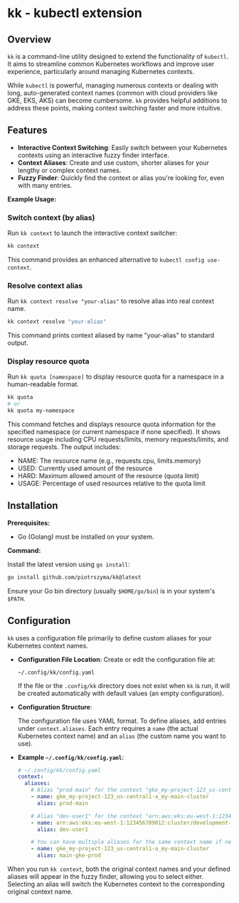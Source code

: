 # kk - kubectl extension

## Overview

`kk` is a command-line utility designed to extend the functionality of `kubectl`. It aims to streamline common Kubernetes workflows and improve user experience, particularly around managing Kubernetes contexts.

While `kubectl` is powerful, managing numerous contexts or dealing with long, auto-generated context names (common with cloud providers like GKE, EKS, AKS) can become cumbersome. `kk` provides helpful additions to address these points, making context switching faster and more intuitive.

## Features

* **Interactive Context Switching**: Easily switch between your Kubernetes contexts using an interactive fuzzy finder interface.
* **Context Aliases**: Create and use custom, shorter aliases for your lengthy or complex context names.
* **Fuzzy Finder**: Quickly find the context or alias you're looking for, even with many entries.

**Example Usage:**

### Switch context (by alias)

Run `kk context` to launch the interactive context switcher:

```bash
kk context
```

This command provides an enhanced alternative to `kubectl config use-context`.

### Resolve context alias

Run `kk context resolve "your-alias"` to resolve alias into real context name.

```bash
kk context resolve "your-alias"
```

This command prints context aliased by name "your-alias" to standard output.

### Display resource quota

Run `kk quota [namespace]` to display resource quota for a namespace in a human-readable format.

```bash
kk quota
# or
kk quota my-namespace
```

This command fetches and displays resource quota information for the specified namespace (or current namespace if none specified). It shows resource usage including CPU requests/limits, memory requests/limits, and storage requests. The output includes:
- NAME: The resource name (e.g., requests.cpu, limits.memory)
- USED: Currently used amount of the resource
- HARD: Maximum allowed amount of the resource (quota limit)
- USAGE: Percentage of used resources relative to the quota limit

## Installation

**Prerequisites:**

* Go (Golang) must be installed on your system.

**Command:**

Install the latest version using `go install`:

```bash
go install github.com/piotrszyma/kk@latest
```

Ensure your Go bin directory (usually `$HOME/go/bin`) is in your system's `$PATH`.

## Configuration

`kk` uses a configuration file primarily to define custom aliases for your Kubernetes context names.

* **Configuration File Location**: Create or edit the configuration file at:
    ```
    ~/.config/kk/config.yaml
    ```
    If the file or the `.config/kk` directory does not exist when `kk` is run, it will be created automatically with default values (an empty configuration).

* **Configuration Structure**:

    The configuration file uses YAML format. To define aliases, add entries under `context.aliases`. Each entry requires a `name` (the actual Kubernetes context name) and an `alias` (the custom name you want to use).

* **Example `~/.config/kk/config.yaml`**:

    ```yaml
    # ~/.config/kk/config.yaml
    context:
      aliases:
        # Alias "prod-main" for the context "gke_my-project-123_us-central1-a_my-main-cluster"
        - name: gke_my-project-123_us-central1-a_my-main-cluster
          alias: prod-main

        # Alias "dev-user1" for the context "arn:aws:eks:eu-west-1:123456789012:cluster/development-cluster-user1"
        - name: arn:aws:eks:eu-west-1:123456789012:cluster/development-cluster-user1
          alias: dev-user1

        # You can have multiple aliases for the same context name if needed
        - name: gke_my-project-123_us-central1-a_my-main-cluster
          alias: main-gke-prod
    ```

When you run `kk context`, both the original context names and your defined aliases will appear in the fuzzy finder, allowing you to select either. Selecting an alias will switch the Kubernetes context to the corresponding original context name.

